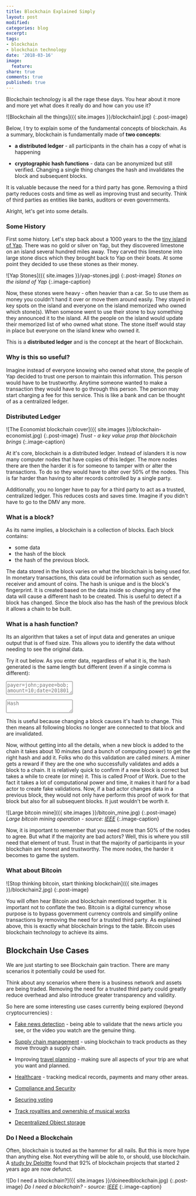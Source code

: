 ```yaml
---
title: Blockchain Explained Simply
layout: post
modified: 
categories: blog
excerpt: 
tags:
- blockchain
- blockchain technology
date: '2018-03-16'
image:
  feature: 
share: true
comments: true
published: true
---
```


Blockchain technology is all the rage these days. You hear about it more and more yet what does it really do and how can you use it?
<!--more-->
![Blockchain all the things]({{ site.images }}/blockchain1.jpg)
{:.post-image}

Below, I try to explain some of the fundamental concepts of blockchain. As a summary, blockchain is fundamentally made of __two concepts__:
* **a distributed ledger** - all participants in the chain has a copy of what is happening

* **cryptographic hash functions** - data can be anonymized but still verified. Changing a single thing changes the hash and invalidates the block and subsequent blocks.

It is valuable because the need for a third party has gone. Removing a third party reduces costs and time as well as improving trust and security. Think of third parties as entities like banks, auditors or even governments.

Alright, let's get into some details.

### Some History

First some history.  Let's step back about a 1000 years to the the [tiny island of Yap](https://www.npr.org/sections/money/2011/02/15/131934618/the-island-of-stone-money). There was no gold or silver on Yap, but they discovered limestone on an island several hundred miles away. They carved this limestone into large stone discs which they brought back to Yap on their boats. At some point they decided to use these stones as their money.

![Yap Stones]({{ site.images }}/yap-stones.jpg)
{:.post-image}
*Stones on the island of Yap*
{:.image-caption}

Now, these stones were heavy - often heavier than a car. So to use them as money you couldn't hand it over or move them around easily. They stayed in key spots on the island and everyone on the island memorized who owned which stone(s). When someone went to use their stone to buy something they announced it to the island. All the people on the island would update their memorized list of who owned what stone. The stone itself would stay in place but everyone on the island knew who owned it.

This is a **distributed ledger** and is the concept at the heart of Blockchain.

### Why is this so useful? 

Imagine instead of everyone knowing who owned what stone, the people of Yap decided to trust one person to maintain this information. This person would have to be trustworthy. Anytime someone wanted to make a transaction they would have to go through this person. The person may start charging a fee for this service. This is like a bank and can be thought of as a centralized ledger.

### Distributed Ledger

![The Economist blockchain cover]({{ site.images }}/blockchain-economist.jpg)
{:.post-image}
*Trust - a key value prop that blockchain brings*
{:.image-caption}

At it's core, blockchain is a distributed ledger. Instead of islanders it is now many computer nodes that have copies of this ledger. The more nodes there are then the harder it is for someone to tamper with or alter the transactions. To do so they would have to alter over 50% of the nodes. This is far harder than having to alter records controlled by a single party. 

Additionally, you no longer have to pay for a third party to act as a trusted, centralized ledger. This reduces costs and saves time. Imagine if you didn't have to go to the DMV any more.

### What is a block?

As its name implies, a blockchain is a collection of blocks. Each block contains:
* some data
* the hash of the block 
* the hash of the previous block. 

The data stored in the block varies on what the blockchain is being used for. In monetary transactions, this data could be information such as sender, receiver and amount of coins. The hash is unique and is the block's fingerprint. It is created based on the data inside so changing any of the data will cause a different hash to be created. This is useful to detect if a block has changed. Since the block also has the hash of the previous block it allows a chain to be built. 

### What is a hash function?

Its an algorithm that takes a set of input data and generates an unique output that is of fixed size. This allows you to identify the data without needing to see the original data. 

Try it out below. As you enter data, regardless of what it is, the hash generated is the same length but different (even if a single comma is different):

<div class="test-area">
  <div class="input">
          <textarea id="input" placeholder="payer=john;payee=bob;amount=10;date=20180101"></textarea>
  </div>
  <p>
    <div class="output">
      <textarea id="output" placeholder="Hash"></textarea>
    </div>
  </p>
</div>

<script>
(function($, window, document, undefined) {
  window.method = null;

  $(document).ready(function() {
    var input = $('#input');
    var output = $('#output');
    var option = $('[data-option]');

    var execute = function() {
      try {
        output.val(method(input.val(), option.val()));
      } catch(e) {
        output.val(e);
      }
    }

    function autoUpdate() {
      execute();
    }

    input.bind('input propertychange', autoUpdate);
    option.bind('input propertychange', autoUpdate);
    $('#execute').click(execute);
  });
})(jQuery, window, document);  
</script>
<script src="https://rawgit.com/emn178/js-sha3/master/build/sha3.min.js"></script>

<script>method = sha3_512;</script>

This is useful because changing a block causes it's hash to change. This then means all following blocks no longer are connected to that block and are invalidated. 

Now, without getting into all the details, when a new block is added to the chain it takes about 10 minutes (and a bunch of computing power) to get the right hash and add it. Folks who do this validation are called *miners*. A miner gets a reward if they are the one who successfully validates and adds a block to a chain. It is relatively quick to confirm if a new block is correct but takes a while to create (or mine) it. This is called Proof of Work. Due to the fact it takes a lot of computational power and time, it makes it hard for a bad actor to create fake validations. Now, if a bad actor changes data in a previous block, they would not only have perform this proof of work for that block but also for all subsequent blocks. It just wouldn't be worth it.

![Large bitcoin mine]({{ site.images }}/bitcoin_mine.jpg)
{:.post-image}
*Large bitcoin mining operation - source: [IEEE](https://spectrum.ieee.org/computing/networks/why-the-biggest-bitcoin-mines-are-in-china)*
{:.image-caption}

Now, it is important to remember that you need more than 50% of the nodes to agree. But what if the majority are bad actors? Well, this is where you still need that element of trust. Trust in that the majority of participants in your blockchain are honest and trustworthy. The more nodes, the harder it becomes to game the system.

### What about Bitcoin

![Stop thinking bitcoin, start thinking blockchain]({{ site.images }}/blockchain2.jpg)
{:.post-image}

You will often hear Bitcoin and blockchain mentioned together. It is important not to conflate the two. Bitcoin is a digital currency whose purpose is to bypass government currency controls and simplify online transactions by removing the need for a trusted third party. As explained above, this is exactly what blockchain brings to the table. Bitcoin uses blockchain technology to achieve its aims.

## Blockchain Use Cases

We are just starting to see Blockchain gain traction. There are many scenarios it potentially could be used for.

Think about any scenarios where there is a business network and assets are being traded. Removing the need for a trusted third party could greatly reduce overhead and also introduce greater transparency and validity.

So here are some interesting use cases currently being explored (beyond cryptocurrencies) :
* [Fake news detection](https://publiq.network/) - being able to validate that the news article you see, or the video you watch are the genuine thing.

* [Supply chain management](https://www.provenance.org/) - using blockchain to track products as they move through a supply chain.

* Improving [travel planning](https://travelchain.io/) - making sure all aspects of your trip are what you want and planned.

* [Healthcare](https://www.media.mit.edu/research/groups/1454/medrec) - tracking medical records, payments and many other areas.

* [Compliance and Security](https://guardtime.com/)

* [Securing voting](https://followmyvote.com/)

* [Track royalties and ownership of musical works](https://ujomusic.com/)

* [Decentralized Object storage](https://storj.io/)

### Do I Need a Blockchain

Often, blockchain is touted as the hammer for all nails. But this is more hype than anything else. Not everything will be able to, or should, use blockchain. A [study by Deloitte](https://www2.deloitte.com/insights/us/en/industry/financial-services/evolution-of-blockchain-github-platform.html) found that 92% of blockchain projects that started 2 years ago are now defunct. 

![Do I need a blockchain?]({{ site.images }}/doineedblockchain.jpg)
{:.post-image}
*Do I need a blockchain? - source: [IEEE](https://spectrum.ieee.org/computing/networks/do-you-need-a-blockchain)*
{:.image-caption}